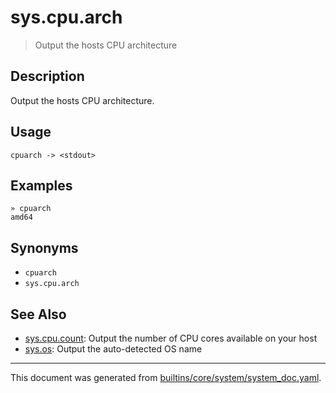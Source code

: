 # sys.cpu.arch

> Output the hosts CPU architecture

## Description

Output the hosts CPU architecture.

## Usage

```
cpuarch -> <stdout>
```

## Examples

```
» cpuarch
amd64
```

## Synonyms

* `cpuarch`
* `sys.cpu.arch`


## See Also

* [sys.cpu.count](../commands/cpucount.md):
  Output the number of CPU cores available on your host
* [sys.os](../commands/os.md):
  Output the auto-detected OS name

<hr/>

This document was generated from [builtins/core/system/system_doc.yaml](https://github.com/lmorg/murex/blob/master/builtins/core/system/system_doc.yaml).